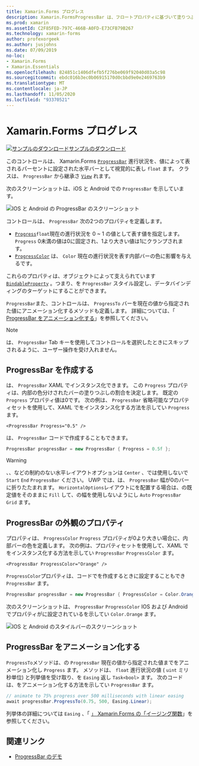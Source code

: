```yaml
---
title: Xamarin.Forms プログレス
description: Xamarin.FormsProgressBar は、フロートプロパティに基づいて塗りつぶされる水平バーとして進行状況を視覚的に表すコントロールです。
ms.prod: xamarin
ms.assetId: C2F85FED-797C-466B-A0FD-E73CFB79B267
ms.technology: xamarin-forms
author: profexorgeek
ms.author: jusjohns
ms.date: 07/09/2019
no-loc:
- Xamarin.Forms
- Xamarin.Essentials
ms.openlocfilehash: 824851c1406dfefb5f276be069f92040d03a5c98
ms.sourcegitcommit: ebdc016b3ec0b06915170d0cbbd9e0e2469763b9
ms.translationtype: MT
ms.contentlocale: ja-JP
ms.lasthandoff: 11/05/2020
ms.locfileid: "93370521"
---
```

# <a name="no-locxamarinforms-progressbar"></a>Xamarin.Forms プログレス
[![サンプルのダウンロード](~/media/shared/download.png)サンプルのダウンロード](/samples/xamarin/xamarin-forms-samples/userinterface-progressbardemos/)

このコントロールは、 Xamarin.Forms [`ProgressBar`](xref:Xamarin.Forms.ProgressBar) 進行状況を、値によって表されるパーセントに設定された水平バーとして視覚的に表し `float` ます。 クラスは、 `ProgressBar` から継承さ [`View`](xref:Xamarin.Forms.View) れます。

次のスクリーンショットは、iOS と Android での `ProgressBar` を示しています。

![IOS と Android の ProgressBar のスクリーンショット](progressbar-images/progressbars-default.png "IOS と Android の ProgressBar")

コントロールは、 `ProgressBar` 次の2つのプロパティを定義します。

* [`Progress`](xref:Xamarin.Forms.ProgressBar.Progress)`float`現在の進行状況を 0 ~ 1 の値として表す値を指定します。 `Progress` 0未満の値は0に固定され、1より大きい値は1にクランプされます。
* [`ProgressColor`](xref:Xamarin.Forms.ProgressBar.ProgressColor) は、 `Color` 現在の進行状況を表す内部バーの色に影響を与えるです。

これらのプロパティは、オブジェクトによって支えられています [`BindableProperty`](xref:Xamarin.Forms.BindableProperty) 。つまり、を `ProgressBar` スタイル設定し、データバインディングのターゲットにすることができます。

`ProgressBar`また、コントロールは、 `ProgressTo` バーを現在の値から指定された値にアニメーション化するメソッドも定義します。 詳細については、「 [ProgressBar をアニメーション化する](#animate-a-progressbar)」を参照してください。

> [!NOTE]
> は、 `ProgressBar` Tab キーを使用してコントロールを選択したときにスキップされるように、ユーザー操作を受け入れません。

## <a name="create-a-progressbar"></a>ProgressBar を作成する

は、 `ProgressBar` XAML でインスタンス化できます。 この `Progress` プロパティは、内部の色分けされたバーの塗りつぶしの割合を決定します。 既定の `Progress` プロパティ値は0です。 次の例は、 `ProgressBar` 省略可能なプロパティセットを使用して、XAML でをインスタンス化する方法を示してい `Progress` ます。

```xaml
<ProgressBar Progress="0.5" />
```

は、 `ProgressBar` コードで作成することもできます。

```csharp
ProgressBar progressBar = new ProgressBar { Progress = 0.5f };
```

> [!WARNING]
> 、、などの制約のない水平レイアウトオプションは `Center` 、では使用しないで `Start` `End` `ProgressBar` ください。 UWP では、は、 `ProgressBar` 幅が0のバーに折りたたまれます。 `HorizontalOptions`レイアウトにを配置する場合は、の既定値をそのままに `Fill` して、の幅を使用しないようにし `Auto` `ProgressBar` `Grid` ます。

## <a name="progressbar-appearance-properties"></a>ProgressBar の外観のプロパティ

プロパティは、 `ProgressColor` `Progress` プロパティが0より大きい場合に、内部バーの色を定義します。 次の例は、プロパティセットを使用して、XAML でをインスタンス化する方法を示してい `ProgressBar` `ProgressColor` ます。

```xaml
<ProgressBar ProgressColor="Orange" />
```

`ProgressColor`プロパティは、コードでを作成するときに設定することもでき `ProgressBar` ます。

```csharp
ProgressBar progressBar = new ProgressBar { ProgressColor = Color.Orange };
```

次のスクリーンショットは、 `ProgressBar` `ProgressColor` IOS および Android でプロパティがに設定されているを示してい `Color.Orange` ます。

![IOS と Android のスタイルバーのスクリーンショット](progressbar-images/progressbars-styled.png "IOS と Android のスタイルバー")

## <a name="animate-a-progressbar"></a>ProgressBar をアニメーション化する

`ProgressTo`メソッドは、の `ProgressBar` 現在の値から指定された値までをアニメーション化し `Progress` ます。 メソッドは、 `float` 進行状況の値 ( `uint` ミリ秒単位) と列挙値を受け取り、を `Easing` 返し `Task<bool>` ます。 次のコードは、をアニメーション化する方法を示してい `ProgressBar` ます。

```csharp
// animate to 75% progress over 500 milliseconds with linear easing
await progressBar.ProgressTo(0.75, 500, Easing.Linear);
```

列挙体の詳細については `Easing` 、「 [」 Xamarin.Forms の「イージング関数](~/xamarin-forms/user-interface/animation/easing.md)」を参照してください。

## <a name="related-links"></a>関連リンク

* [ProgressBar のデモ](/samples/xamarin/xamarin-forms-samples/userinterface-progressbardemos/)